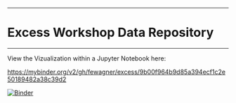 ****
# Excess Workshop Data Repository
****


View the Vizualization within a Jupyter Notebook here:

https://mybinder.org/v2/gh/fewagner/excess/9b00f964b9d85a394ecf1c2e50189482a38c39d2

[![Binder](https://mybinder.org/badge_logo.svg)](https://mybinder.org/v2/gh/fewagner/excess/9b00f964b9d85a394ecf1c2e50189482a38c39d2)
